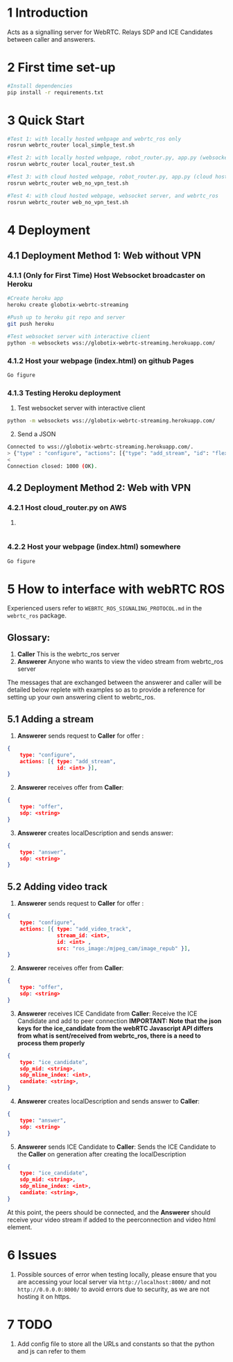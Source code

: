 # 1 Introduction
Acts as a signalling server for WebRTC. 
Relays SDP and ICE Candidates between caller and answerers.


# 2 First time set-up
```sh
#Install dependencies
pip install -r requirements.txt
```

# 3 Quick Start
```sh
#Test 1: with locally hosted webpage and webrtc_ros only
rosrun webrtc_router local_simple_test.sh

#Test 2: with locally hosted webpage, robot_router.py, app.py (websocket broadcaster) and webrtc_ros only
rosrun webrtc_router local_router_test.sh

#Test 3: with cloud hosted webpage, robot_router.py, app.py (cloud hosted websocket broadcaster) and webrtc_ros only
rosrun webrtc_router web_no_vpn_test.sh

#Test 4: with cloud hosted webpage, websocket server, and webrtc_ros
rosrun webrtc_router web_no_vpn_test.sh

```

# 4 Deployment

## 4.1 Deployment Method 1: Web without VPN 

### 4.1.1 (Only for First Time) Host Websocket broadcaster on Heroku
```sh
#Create heroku app
heroku create globotix-webrtc-streaming

#Push up to heroku git repo and server
git push heroku

#Test websocket server with interactive client
python -m websockets wss://globotix-webrtc-streaming.herokuapp.com/
```

### 4.1.2 Host your webpage (index.html) on github Pages
```sh
Go figure
```

### 4.1.3 Testing Heroku deployment
1. Test websocket server with interactive client
```sh
python -m websockets wss://globotix-webrtc-streaming.herokuapp.com/
```

2. Send a JSON 
```sh
Connected to wss://globotix-webrtc-streaming.herokuapp.com/.
> {"type" : "configure", "actions": [{"type": "add_stream", "id": "flexa_robot" }]}
< 
Connection closed: 1000 (OK).
```


## 4.2 Deployment Method 2: Web with VPN 

### 4.2.1 Host cloud_router.py on AWS
1. 
```

```
### 4.2.2 Host your webpage (index.html) somewhere
```sh
Go figure
```



# 5 How to interface with webRTC ROS
Experienced users refer to `WEBRTC_ROS_SIGNALING_PROTOCOL.md` in the `webrtc_ros` package.

## Glossary:
1. **Caller** This is the webrtc_ros server
2. **Answerer** Anyone who wants to view the video stream from webrtc_ros server
   
The messages that are exchanged between the answerer and caller will be detailed below replete with examples so as to provide a reference for setting up your own answering client to webrtc_ros.

## 5.1 Adding a stream

1. **Answerer** sends request to **Caller** for offer : 
```json
{
    type: "configure",
    actions: [{ type: "add_stream", 
                id: <int> }],
}
```

2. **Answerer** receives offer from **Caller**:
```json
{ 
    type: "offer",
    sdp: <string>
}
```

3. **Answerer** creates localDescription and sends answer:
```json
{ 
    type: "answer",
    sdp: <string>
}
```


## 5.2 Adding video track
1. **Answerer** sends request to **Caller** for offer : 
```json
{
    type: "configure",
    actions: [{ type: "add_video_track", 
                stream_id: <int>,
                id: <int> ,
                src: "ros_image:/mjpeg_cam/image_repub" }],
}
```

2. **Answerer** receives offer from **Caller**:
```json
{ 
    type: "offer",
    sdp: <string>
}
```

3. **Answerer** receives ICE Candidate from **Caller**:
Receive the ICE Candidate and add to peer connection
**IMPORTANT: Note that the json keys for the ice_candidate from the webRTC Javascript API differs from what is sent/received from webrtc_ros, there is a need to process them properly**

```json
{
    type: "ice_candidate", 
    sdp_mid: <string>, 
    sdp_mline_index: <int>, 
    candiate: <string>,  
}
```

4. **Answerer** creates localDescription and sends answer to **Caller**:
```json
{ 
    type: "answer",
    sdp: <string>
}
```

5. **Answerer** sends ICE Candidate to **Caller**:
Sends the ICE Candidate to the **Caller** on generation after creating the localDescription
```json
{
    type: "ice_candidate", 
    sdp_mid: <string>, 
    sdp_mline_index: <int>, 
    candiate: <string>,  
}
```

At this point, the peers should be connected, and the **Answerer** should receive your video stream if added to the peerconnection and video html element.

# 6 Issues
1. Possible sources of error when testing locally, please ensure that you are accessing your local server via `http://localhost:8000/` and not `http://0.0.0.0:8000/` to avoid errors due to security, as we are not hosting it on https.



# 7 TODO
1. Add config file to store all the URLs and constants so that the python and js can refer to them